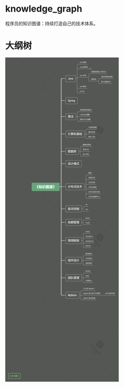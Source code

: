 # knowledge_graph
程序员的知识图谱：持续打造自己的技术体系。

# 大纲树
![image](https://github.com/liuenci/knowledge_graph/blob/main/images/knowledge_graph.png)



